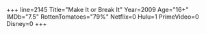 +++
line=2145
Title="Make It or Break It"
Year=2009
Age="16+"
IMDb="7.5"
RottenTomatoes="79%"
Netflix=0
Hulu=1
PrimeVideo=0
Disney=0
+++

